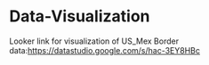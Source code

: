 # Data-Visualization

Looker link for visualization of US_Mex Border data:https://datastudio.google.com/s/hac-3EY8HBc
